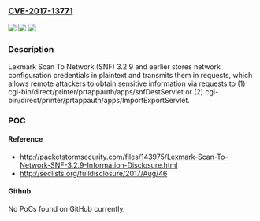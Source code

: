 ### [CVE-2017-13771](https://cve.mitre.org/cgi-bin/cvename.cgi?name=CVE-2017-13771)
![](https://img.shields.io/static/v1?label=Product&message=n%2Fa&color=blue)
![](https://img.shields.io/static/v1?label=Version&message=n%2Fa&color=blue)
![](https://img.shields.io/static/v1?label=Vulnerability&message=n%2Fa&color=brighgreen)

### Description

Lexmark Scan To Network (SNF) 3.2.9 and earlier stores network configuration credentials in plaintext and transmits them in requests, which allows remote attackers to obtain sensitive information via requests to (1) cgi-bin/direct/printer/prtappauth/apps/snfDestServlet or (2) cgi-bin/direct/printer/prtappauth/apps/ImportExportServlet.

### POC

#### Reference
- http://packetstormsecurity.com/files/143975/Lexmark-Scan-To-Network-SNF-3.2.9-Information-Disclosure.html
- http://seclists.org/fulldisclosure/2017/Aug/46

#### Github
No PoCs found on GitHub currently.

